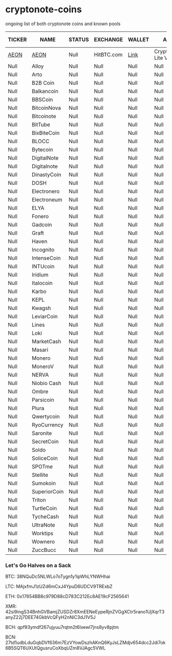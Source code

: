 # cryptonote-coins
ongoing list of both cryptonote coins and known pools

|  **TICKER** | **NAME** | **STATUS** | **EXCHANGE** | **WALLET** | **ALGO** | **POOL A** | **POOL B** | **SCRIPT** |
|  ------ | ------ | ------ | ------ | ------ | ------ | ------ | ------ | ------ |
|  [AEON](https://coinmarketcap.com/currencies/aeon/) | [AEON](https://www.aeon.cash/) | Null | HitBTC.com | [Link](https://www.aeon.cash/#downloads) | Cryptonight-Lite V7 | Null | Null | [GitHub](https://github.com/aeugenegray/xmr-stak-aeon.git) |
|  Null | Alloy | Null | Null | Null | Null | Null | Null | Null |
|  Null | Arto | Null | Null | Null | Null | Null | Null | Null |
|  Null | B2B Coin | Null | Null | Null | Null | Null | Null | Null |
|  Null | Balkancoin | Null | Null | Null | Null | Null | Null | Null |
|  Null | BBSCoin | Null | Null | Null | Null | Null | Null | Null |
|  Null | BitcoinNova | Null | Null | Null | Null | Null | Null | Null |
|  Null | Bitcoinote | Null | Null | Null | Null | Null | Null | Null |
|  Null | BitTube | Null | Null | Null | Null | Null | Null | Null |
|  Null | BixBiteCoin | Null | Null | Null | Null | Null | Null | Null |
|  Null | BLOCC | Null | Null | Null | Null | Null | Null | Null |
|  Null | Bytecoin | Null | Null | Null | Null | Null | Null | Null |
|  Null | DigitalNote | Null | Null | Null | Null | Null | Null | Null |
|  Null | Digitalnote | Null | Null | Null | Null | Null | Null | Null |
|  Null | DinastyCoin | Null | Null | Null | Null | Null | Null | Null |
|  Null | DOSH | Null | Null | Null | Null | Null | Null | Null |
|  Null | Electronero | Null | Null | Null | Null | Null | Null | Null |
|  Null | Electroneum | Null | Null | Null | Null | Null | Null | Null |
|  Null | ELYA | Null | Null | Null | Null | Null | Null | Null |
|  Null | Fonero | Null | Null | Null | Null | Null | Null | Null |
|  Null | Gadcoin | Null | Null | Null | Null | Null | Null | Null |
|  Null | Graft | Null | Null | Null | Null | Null | Null | Null |
|  Null | Haven | Null | Null | Null | Null | Null | Null | Null |
|  Null | Incognito | Null | Null | Null | Null | Null | Null | Null |
|  Null | IntenseCoin | Null | Null | Null | Null | Null | Null | Null |
|  Null | INTUcoin | Null | Null | Null | Null | Null | Null | Null |
|  Null | Iridium | Null | Null | Null | Null | Null | Null | Null |
|  Null | Italocoin | Null | Null | Null | Null | Null | Null | Null |
|  Null | Karbo | Null | Null | Null | Null | Null | Null | Null |
|  Null | KEPL | Null | Null | Null | Null | Null | Null | Null |
|  Null | Kwagsh | Null | Null | Null | Null | Null | Null | Null |
|  Null | LeviarCoin | Null | Null | Null | Null | Null | Null | Null |
|  Null | Lines | Null | Null | Null | Null | Null | Null | Null |
|  Null | Loki | Null | Null | Null | Null | Null | Null | Null |
|  Null | MarketCash | Null | Null | Null | Null | Null | Null | Null |
|  Null | Masari | Null | Null | Null | Null | Null | Null | Null |
|  Null | Monero | Null | Null | Null | Null | Null | Null | Null |
|  Null | MoneroV | Null | Null | Null | Null | Null | Null | Null |
|  Null | NERVA | Null | Null | Null | Null | Null | Null | Null |
|  Null | Niobio Cash | Null | Null | Null | Null | Null | Null | Null |
|  Null | Ombre | Null | Null | Null | Null | Null | Null | Null |
|  Null | Parsicoin | Null | Null | Null | Null | Null | Null | Null |
|  Null | Plura | Null | Null | Null | Null | Null | Null | Null |
|  Null | Qwertycoin | Null | Null | Null | Null | Null | Null | Null |
|  Null | RyoCurrency | Null | Null | Null | Null | Null | Null | Null |
|  Null | Saronite | Null | Null | Null | Null | Null | Null | Null |
|  Null | SecretCoin | Null | Null | Null | Null | Null | Null | Null |
|  Null | Soldo | Null | Null | Null | Null | Null | Null | Null |
|  Null | SoliceCoin | Null | Null | Null | Null | Null | Null | Null |
|  Null | SPOTme | Null | Null | Null | Null | Null | Null | Null |
|  Null | Stellite | Null | Null | Null | Null | Null | Null | Null |
|  Null | Sumokoin | Null | Null | Null | Null | Null | Null | Null |
|  Null | SuperiorCoin | Null | Null | Null | Null | Null | Null | Null |
|  Null | Triton | Null | Null | Null | Null | Null | Null | Null |
|  Null | TurtleCoin | Null | Null | Null | Null | Null | Null | Null |
|  Null | TycheCash | Null | Null | Null | Null | Null | Null | Null |
|  Null | UltraNote | Null | Null | Null | Null | Null | Null | Null |
|  Null | Worktips | Null | Null | Null | Null | Null | Null | Null |
|  Null | Wownero | Null | Null | Null | Null | Null | Null | Null |
|  Null | ZuccBucc | Null | Null | Null | Null | Null | Null | Null |

### Let's Go Halves on a Sack

BTC: 38NQuDc5NLWLo7oTygn1y1ipWhLYNWHhai

LTC: MAjxfmJ1zUZd6mCxJ4YpuD6UDCV9TRExbZ

ETH: 0x17654BB8c979D88cD783C212Ec8AE19cF2565641

XMR: 42si9ingS34BnhGVBamjZUSDZr8XmEENeEypeRjnZVGgXCtr5rano1UjXqrT3anyZ22j7DEE74GkbVcQFyH2nNiC3dJ1V5J

BCH: qpf93ymdf267ujyuu7rqtm2t6lxewl7jns8yv8pjtm

BCN: 27td1udbLduGqbDVf636m7EzVYowDszhAKnQ6KyJsLZMdjv654dcc2Jdi7ok6B5SQT6UXUtQgusruCoXbqUZm8VJAgc5VWL
